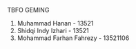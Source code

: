 TBFO GEMING

1. Muhammad Hanan - 13521
2. Shidqi Indy Izhari - 13521
3. Mohammad Farhan Fahrezy - 13521106
